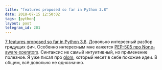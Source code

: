 ```yaml
---
title: "features proposed so far in Python 3.8"
date: 2018-07-15 12:50:02
tags: [python]
layout: post
telegram_id: 201
---
```


[7 features proposed so far in Python 3.8](https://hackernoon.com/7-features-proposed-so-far-in-python-3-8-acb0d97c83c8). Довольно интересный разбор грядущих фич. Особенно интересным мне кажется [PEP-505 про None-aware operators](https://www.python.org/dev/peps/pep-0505/). Синтаксис не самый интуитивный, но применение полезное. Я уже писал про [glom](https://t.me/itgram_channel/143), который несет в себе похожие идеи. В общем, всё довольно не однозначно.
